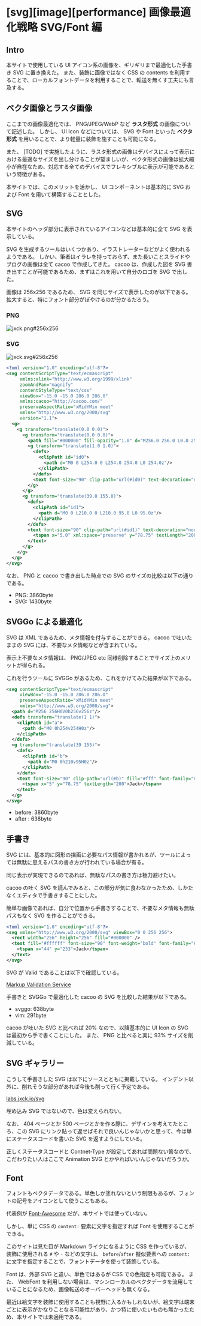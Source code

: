 # [svg][image][performance] 画像最適化戦略 SVG/Font 編

## Intro

本サイトで使用している UI アイコン系の画像を、ギリギリまで最適化した手書き SVG に置き換えた。
また、装飾に画像ではなく CSS の contents を利用することで、ローカルフォントデータを利用することで、転送を無くす工夫にも言及する。


## ベクタ画像とラスタ画像

ここまでの画像最適化では、 PNG/JPEG/WebP など **ラスタ形式** の画像について記述した。
しかし、 UI Icon などについては、 SVG や Font といった **ベクタ形式** を用いることで、より軽量に装飾を施すことも可能になる。

また、 [TODO] で実施したように、ラスタ形式の画像はデバイスによって表示における最適なサイズを出し分けることが望ましいが、ベクタ形式の画像は拡大縮小が自在なため、対応する全てのデバイスでフレキシブルに表示が可能であるという特徴がある。

本サイトでは、このメリットを活かし、 UI コンポーネントは基本的に SVG および Font を用いて構築することとした。


## SVG

本サイトのヘッダ部分に表示されているアイコンなどは基本的に全て SVG を表示している。

SVG を生成するツールはいくつかあり、イラストレーターなどがよく使われるようである。
しかい、筆者はイラレを持っておらず、また長いことスライドやブログの画像は全て cacoo で作成してきた。
cacoo は、作成した図を SVG 書き出すことが可能であるため、まずはこれを用いて自分のロゴを SVG で出した。

画像は 256x256 であるため、 SVG を同じサイズで表示したのが以下である。拡大すると、特にフォント部分がぼやけるのが分かるだろう。


### PNG

![jxck.png#256x256](/assets/img/jxck.png)



### SVG

![jxck.svg#256x256](/assets/img/jxck.svg)


```svg
<?xml version="1.0" encoding="utf-8"?>
<svg contentScriptType="text/ecmascript"
     xmlns:xlink="http://www.w3.org/1999/xlink"
     zoomAndPan="magnify"
     contentStyleType="text/css"
     viewBox="-15.0 -15.0 286.0 286.0"
     xmlns:cacoo="http://cacoo.com/"
     preserveAspectRatio="xMidYMin meet"
     xmlns="http://www.w3.org/2000/svg"
     version="1.1">
  <g>
    <g transform="translate(0.0 0.0)">
      <g transform="translate(0.0 0.0)">
        <path fill="#000000" fill-opacity="1.0" d="M256.0 256.0 L0.0 256.0 L0.0 0.0 L256.0 0.0 L256.0 256.0z" stroke="none"/>
        <g transform="translate(1.0 1.0)">
          <defs>
            <clipPath id="id0">
              <path d="M0 0 L254.0 0 L254.0 254.0 L0 254.0z"/>
            </clipPath>
          </defs>
          <text font-size="90" clip-path="url(#id0)" text-decoration="none" fill="#ffffff" font-family="Helvetica" font-style="normal" font-weight="bold"/>
        </g>
      </g>
      <g transform="translate(39.0 155.0)">
        <defs>
          <clipPath id="id1">
            <path d="M0 0 L210.0 0 L210.0 95.0 L0 95.0z"/>
          </clipPath>
        </defs>
        <text font-size="90" clip-path="url(#id1)" text-decoration="none" fill="#ffffff" font-family="Helvetica" font-style="normal" font-weight="bold">
          <tspan x="5.0" xml:space="preserve" y="78.75" textLength="200.0">Jack</tspan>
        </text>
      </g>
    </g>
  </g>
</svg>
```

なお、 PNG と cacoo で書き出した時点での SVG のサイズの比較は以下の通りである。

- PNG: 3860byte
- SVG: 1430byte


## SVGGo による最適化

SVG は XML であるため、メタ情報を付与することができる。
cacoo で吐いたままの SVG には、不要なメタ情報などが含まれている。

表示上不要なメタ情報は、 PNG/JPEG etc 同様削除することでサイズ上のメリットが得られる。

これを行うツールに SVGGo があるため、これをかけてみた結果が以下である。


```svg
<svg contentScriptType="text/ecmascript"
     viewBox="-15.0 -15.0 286.0 286.0"
     preserveAspectRatio="xMidYMin meet"
     xmlns="http://www.w3.org/2000/svg">
  <path d="M256 256H0V0h256v256z"/>
  <defs transform="translate(1 1)">
    <clipPath id="a">
      <path d="M0 0h254v254H0z"/>
    </clipPath>
  </defs>
  <g transform="translate(39 155)">
    <defs>
      <clipPath id="b">
        <path d="M0 0h210v95H0z"/>
      </clipPath>
    </defs>
    <text font-size="90" clip-path="url(#b)" fill="#fff" font-family="Helvetica" font-weight="bold">
      <tspan x="5" y="78.75" textLength="200">Jack</tspan>
    </text>
  </g>
</svg>
```

- before: 3860byte
- after :  638byte


## 手書き

SVG には、基本的に図形の描画に必要なパス情報が書かれるが、ツールによっては無駄に思えるパスの書き方が行われている場合が有る。

同じ表示が実現できるのであれば、無駄なパスの書き方は極力避けたい。

cacoo の吐く SVG を読んでみると、この部分が気に食わなかったため、しかたなくエディタで手書きすることにした。

簡単な画像であれば、自分で位置から手書きすることで、不要なメタ情報も無駄パスもなく SVG を作ることができる。


```svg
<?xml version="1.0" encoding="utf-8"?>
<svg xmlns="http://www.w3.org/2000/svg" viewBox="0 0 256 256">
  <rect width="256" height="256" fill="#000000" />
  <text fill="#ffffff" font-size="90" font-weight="bold" font-family="Helvetica">
    <tspan x="44" y="233">Jack</tspan>
  </text>
</svg>
```

SVG が Valid であることは以下で確認している。

[Markup Validation Service](https://validator.w3.org/dev/tests/)

手書きと SVGGo で最適化した cacoo の SVG を比較した結果が以下である。

- svggo: 638byte
- vim: 291byte

cacoo が吐いた SVG と比べれば 20% なので、以降基本的に UI Icon の SVG は最初から手で書くことにした。
また、 PNG と比べると実に 93% サイズを削減している。


## SVG ギャラリー

こうして手書きした SVG は以下にソースとともに掲載している。
インデント以外に、削れそうな部分があれば今後も削って行く予定である。

[labs.jxck.io/svg](labs.jxck.io/svg)


埋め込み SVG ではないので、色は変えられない。


なお、 404 ページとか 500 ページとかを作る際に、デザインを考えてたところ、この SVG にリンク貼って返せばそれで良いんじゃないかと思って、今は単にステータスコードを書いた SVG を返すようにしている。

正しくステータスコードと Contnet-Type が設定してあれば問題ない筈なので、こだわりたい人はここで Animation SVG とかやればいいんじゃないだろうか。


## Font

フォントもベクタデータである。単色しか塗れないという制限もあるが、フォントの記号をアイコンとして使うこともある。

代表例が [Font-Awesome](https://fortawesome.github.io/Font-Awesome/) だが、本サイトでは使っていない。

しかし、単に CSS の `content:` 要素に文字を指定すれば Font を使用することができる。

このサイトは見た目が Markdown ライクになるように CSS を作っているが、装飾に使用される `#` や `-` などの文字は、 `before`/`after` 擬似要素への `content:` に文字を指定することで、フォントデータを使って装飾している。

Font は、外部 SVG と違い、単色ではあるが CSS での色指定も可能である。
また、 WebFont を利用しない場合は、マシンローカルのベクタデータを流用していることになるため、画像転送のオーバーヘッドも無くなる。

最近は絵文字を装飾に使用することも視野に入るかもしれないが、絵文字は端末ごとに表示がかなりことなる可能性があり、かつ特に使いたいものも無かったため、本サイトでは未適用である。
